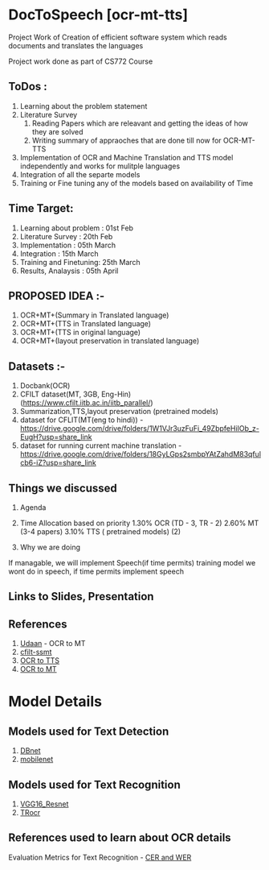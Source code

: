 # DocToSpeech [ocr-mt-tts]
Project Work of Creation of efficient software system which reads documents and translates the languages 

Project work done as part of CS772 Course


## ToDos :

1. Learning about the problem statement
2. Literature Survey 
   1. Reading Papers which are releavant and getting the ideas of how they are solved 
   2. Writing summary of appraoches that are done till now for OCR-MT-TTS   
3. Implementation of OCR and Machine Translation and TTS model independently and works for mulitple languages
4. Integration of all the separte models
5. Training or Fine tuning any of the models based on availability of Time


## Time Target:

1. Learning about problem : 01st Feb
2. Literature Survey      : 20th Feb
3. Implementation         : 05th March
4. Integration            : 15th March
5. Training and Finetuning: 25th March
6. Results, Analaysis     : 05th April


## PROPOSED IDEA :-
1. OCR+MT+(Summary in Translated language)
2. OCR+MT+(TTS in Translated language)
3. OCR+MT+(TTS in original language)
4. OCR+MT+(layout preservation in translated language) 


## Datasets :-
1. Docbank(OCR)
2. CFILT dataset(MT, 3GB, Eng-Hin) (https://www.cfilt.iitb.ac.in/iitb_parallel/)
3. Summarization,TTS,layout preservation (pretrained models)
4. dataset for CFLIT(MT(eng to hindi)) - https://drive.google.com/drive/folders/1W1VJr3uzFuFi_49ZbpfeHiIOb_z-EugH?usp=share_link
5. dataset for running current machine translation - https://drive.google.com/drive/folders/18GyLGps2smbpYAtZahdM83qfulcb6-iZ?usp=share_link

## Things we discussed

1. Agenda
2. Time Allocation based on priority
   1.30% OCR (TD - 3, TR - 2)
   2.60% MT (3-4 papers)
   3.10% TTS ( pretrained models) (2)

4. Why we are doing



If managable, we will implement Speech(if time permits)
training model we wont do in speech, if time permits implement speech


## Links to Slides, Presentation

## References

1. [Udaan](https://udaanproject.org/) - OCR to MT
2. [cfilt-ssmt](https://www.cfilt.iitb.ac.in/ssmt/speech2speech)
3. [OCR to TTS](https://ieeexplore.ieee.org/stamp/stamp.jsp?tp=&arnumber=9697030)
4. [OCR to MT](https://arxiv.org/abs/1910.05535)

# Model Details

## Models used for Text Detection
1. [DBnet](https://arxiv.org/pdf/1911.08947.pdf)
2. [mobilenet](https://arxiv.org/abs/1801.04381)

## Models used for Text Recognition

1. [VGG16_Resnet](https://arxiv.org/pdf/1507.05717.pdf)
2. [TRocr](https://arxiv.org/abs/2109.10282)

## References used to learn about OCR details

Evaluation Metrics for Text Recognition - [CER and WER](https://towardsdatascience.com/evaluating-ocr-output-quality-with-character-error-rate-cer-and-word-error-rate-wer-853175297510)
